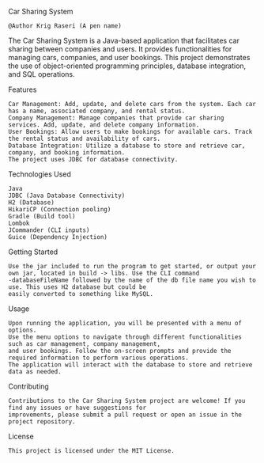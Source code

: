 Car Sharing System

    @Author Krig Raseri (A pen name)

The Car Sharing System is a Java-based application that facilitates car sharing between companies and users. 
It provides functionalities for managing cars, companies, and user bookings. This project demonstrates the use of 
object-oriented programming principles, database integration, and SQL operations.

Features

    Car Management: Add, update, and delete cars from the system. Each car has a name, associated company, and rental status.
    Company Management: Manage companies that provide car sharing services. Add, update, and delete company information.
    User Bookings: Allow users to make bookings for available cars. Track the rental status and availability of cars.
    Database Integration: Utilize a database to store and retrieve car, company, and booking information. 
    The project uses JDBC for database connectivity.

Technologies Used

    Java
    JDBC (Java Database Connectivity)
    H2 (Database)
    HikariCP (Connection pooling)
    Gradle (Build tool)
    Lombok 
    JCommander (CLI inputs)
    Guice (Dependency Injection)

Getting Started

    Use the jar included to run the program to get started, or output your own jar, located in build -> libs. Use the CLI command 
    -databaseFileName followed by the name of the db file name you wish to use. This uses H2 database but could be
    easily converted to something like MySQL.

Usage

    Upon running the application, you will be presented with a menu of options.
    Use the menu options to navigate through different functionalities such as car management, company management, 
    and user bookings. Follow the on-screen prompts and provide the required information to perform various operations.
    The application will interact with the database to store and retrieve data as needed.

Contributing

    Contributions to the Car Sharing System project are welcome! If you find any issues or have suggestions for 
    improvements, please submit a pull request or open an issue in the project repository.

License

    This project is licensed under the MIT License.